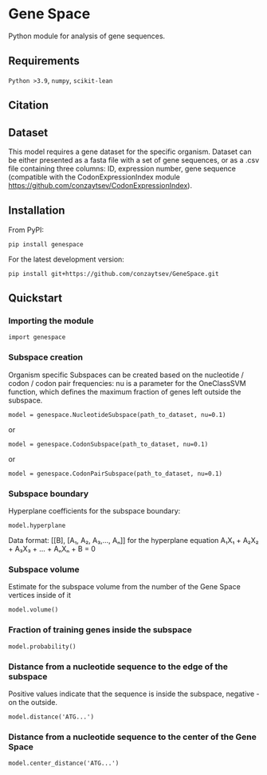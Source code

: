 # Gene Space
Python module for analysis of gene sequences.

## Requirements
`Python >3.9`, `numpy`, `scikit-lean`

## Citation


## Dataset
This model requires a gene dataset for the specific organism.
Dataset can be either presented as a fasta file with a set of gene sequences, or as a .csv file containing three columns: ID, expression number, gene sequence (compatible with the CodonExpressionIndex module https://github.com/conzaytsev/CodonExpressionIndex).

## Installation
From PyPI:

    pip install genespace
    
For the latest development version:
    
    pip install git+https://github.com/conzaytsev/GeneSpace.git

## Quickstart
### Importing the module

    import genespace

### Subspace creation
Organism specific Subspaces can be created based on the nucleotide / codon / codon pair frequencies:
nu is a parameter for the OneClassSVM function, which defines the maximum fraction of genes left outside the subspace.

    model = genespace.NucleotideSubspace(path_to_dataset, nu=0.1)

or

    model = genespace.CodonSubspace(path_to_dataset, nu=0.1)

or

    model = genespace.CodonPairSubspace(path_to_dataset, nu=0.1)

### Subspace boundary
Hyperplane coefficients for the subspace boundary:

    model.hyperplane

Data format: [[B], [A₁, A₂, A₃,..., Aₙ]] for the hyperplane equation A₁X₁ + A₂X₂ + A₃X₃ + ... + AₙXₙ + B = 0

### Subspace volume
Estimate for the subspace volume from the number of the Gene Space vertices inside of it
        
    model.volume()

### Fraction of training genes inside the subspace

    model.probability()
        
### Distance from a nucleotide sequence to the edge of the subspace
Positive values indicate that the sequence is inside the subspace, negative - on the outside.

    model.distance('ATG...')

### Distance from a nucleotide sequence to the center of the Gene Space

    model.center_distance('ATG...')
